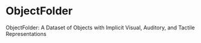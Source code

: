 # ObjectFolder
ObjectFolder: A Dataset of Objects with Implicit Visual, Auditory, and Tactile Representations
